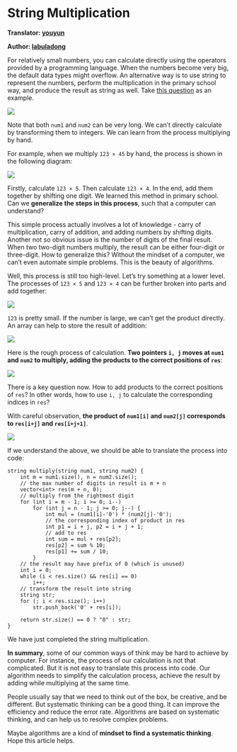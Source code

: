 String Multiplication
=====================

**Translator: [youyun](https://github.com/youyun)**

**Author: [labuladong](https://github.com/labuladong)**

For relatively small numbers, you can calculate directly using the operators provided by a programming language. When the numbers become very big, the default data types might overflow. An alternative way is to use string to represent the numbers, perform the multiplication in the primary school way, and produce the result as string as well. Take [this question](https://leetcode.com/problems/multiply-strings/) as an example.

![](../pictures/string_multiplication/title_en.jpg)

Note that both `num1` and `num2` can be very long. We can’t directly calculate by transforming them to integers. We can learn from the process multiplying by hand.

For example, when we multiply `123 × 45` by hand, the process is shown in the following diagram:

![](../pictures/string_multiplication/1.jpg)

Firstly, calculate `123 × 5`. Then calculate `123 × 4`. In the end, add them together by shifting one digit. We learned this method in primary school. Can we **generalize the steps in this process**, such that a computer can understand?

This simple process actually involves a lot of knowledge - carry of multiplication, carry of addition, and adding numbers by shifting digits. Another not so obvious issue is the number of digits of the final result. When two two-digit numbers multiply, the result can be either four-digit or three-digit. How to generalize this? Without the mindset of a computer, we can’t even automate simple problems. This is the beauty of algorithms.

Well, this process is still too high-level. Let’s try something at a lower level. The processes of `123 × 5` and `123 × 4` can be further broken into parts and add together:

![](../pictures/string_multiplication/2.jpg)

`123` is pretty small. If the number is large, we can’t get the product directly. An array can help to store the result of addition:

![](../pictures/string_multiplication/3.jpg)

Here is the rough process of calculation. **Two pointers `i, j` moves at `num1` and `num2` to multiply, adding the products to the correct positions of `res`**:

![](../pictures/string_multiplication/4.gif)

There is a key question now. How to add products to the correct positions of `res`? In other words, how to use `i, j` to calculate the corresponding indices in `res`?

With careful observation, **the product of `num1[i]` and `num2[j]` corresponds to `res[i+j]` and `res[i+j+1]`**.

![](../pictures/string_multiplication/6.jpg)

If we understand the above, we should be able to translate the process into code:

    string multiply(string num1, string num2) {
        int m = num1.size(), n = num2.size();
        // the max number of digits in result is m + n
        vector<int> res(m + n, 0);
        // multiply from the rightmost digit
        for (int i = m - 1; i >= 0; i--)
            for (int j = n - 1; j >= 0; j--) {
                int mul = (num1[i]-'0') * (num2[j]-'0');
                // the corresponding index of product in res
                int p1 = i + j, p2 = i + j + 1;
                // add to res
                int sum = mul + res[p2];
                res[p2] = sum % 10;
                res[p1] += sum / 10;
            }
        // the result may have prefix of 0 (which is unused)
        int i = 0;
        while (i < res.size() && res[i] == 0)
            i++;
        // transform the result into string
        string str;
        for (; i < res.size(); i++)
            str.push_back('0' + res[i]);
        
        return str.size() == 0 ? "0" : str;
    }

We have just completed the string multiplication.

**In summary**, some of our common ways of think may be hard to achieve by computer. For instance, the process of our calculation is not that complicated. But it is not easy to translate this process into code. Our algorithm needs to simplify the calculation process, achieve the result by adding while multiplying at the same time.

People usually say that we need to think out of the box, be creative, and be different. But systematic thinking can be a good thing. It can improve the efficiency and reduce the error rate. Algorithms are based on systematic thinking, and can help us to resolve complex problems.

Maybe algorithms are a kind of **mindset to find a systematic thinking**. Hope this article helps.
